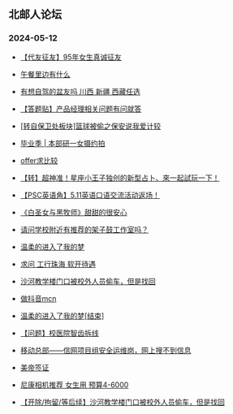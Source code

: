 ## 北邮人论坛 
### 2024-05-12

+ [【代友征友】95年女生真诚征友](https://bbs.byr.cn/article/Friends/2053057)

+ [午餐里边有什么](https://bbs.byr.cn/article/Picture/3362111)

+ [有想自驾的盆友吗 川西 新疆 西藏任选](https://bbs.byr.cn/article/Travel/147552)

+ [【答题贴】产品经理相关问题有问就答](https://bbs.byr.cn/article/WorkLife/1214560)

+ [[转自保卫处板块]篮球被偷之保安说我爱计较](https://bbs.byr.cn/article/Talking/6417203)

+ [毕业季 | 本部研一女摄约拍](https://bbs.byr.cn/article/Photo/278094)

+ [offer求比较](https://bbs.byr.cn/article/Job/2211700)

+ [【转】超神准！星座小王子独创的新型占卜、來一起試玩一下！](https://bbs.byr.cn/article/Constellations/326533)

+ [【PSC英语角】5.11英语口语交流活动返场！](https://bbs.byr.cn/article/EnglishBar/75630)

+ [《白圣女与黑牧师》甜甜的很安心](https://bbs.byr.cn/article/Comic/633640)

+ [请问学校附近有推荐的架子鼓工作室吗？](https://bbs.byr.cn/article/Music/344094)

+ [温柔的进入了我的梦](https://bbs.byr.cn/article/Feeling/3204746)

+ [求问 工行珠海 软开待遇](https://bbs.byr.cn/article/WorkLife/1214558)

+ [沙河教学楼门口被校外人员偷车，但是找回](https://bbs.byr.cn/article/Talking/6417289)

+ [做抖音mcn](https://bbs.byr.cn/article/Entrepreneurship/30707)

+ [温柔的进入了我的梦[结束]](https://bbs.byr.cn/article/Feeling/3204746)

+ [【问题】校医院智齿拆线](https://bbs.byr.cn/article/Health/232589)

+ [移动总部——信网项目组安全运维岗，网上搜不到信息](https://bbs.byr.cn/article/Job/2211780)

+ [美帝签证](https://bbs.byr.cn/article/GoAbroad/397461)

+ [尼康相机推荐 女生用 预算4-6000](https://bbs.byr.cn/article/Photo/278204)

+ [【开除/拘留/等后续】沙河教学楼门口被校外人员偷车，但是找回](https://bbs.byr.cn/article/Talking/6417289)


